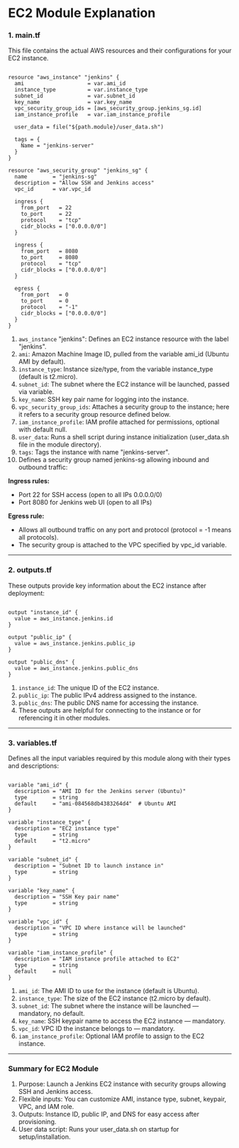 # EC2 Module Explanation

### 1. main.tf

This file contains the actual AWS resources and their configurations for your EC2 instance.

```hcl

resource "aws_instance" "jenkins" {
  ami                    = var.ami_id
  instance_type          = var.instance_type
  subnet_id              = var.subnet_id
  key_name               = var.key_name
  vpc_security_group_ids = [aws_security_group.jenkins_sg.id]
  iam_instance_profile   = var.iam_instance_profile

  user_data = file("${path.module}/user_data.sh")

  tags = {
    Name = "jenkins-server"
  }
}

resource "aws_security_group" "jenkins_sg" {
  name        = "jenkins-sg"
  description = "Allow SSH and Jenkins access"
  vpc_id      = var.vpc_id

  ingress {
    from_port   = 22
    to_port     = 22
    protocol    = "tcp"
    cidr_blocks = ["0.0.0.0/0"]
  }

  ingress {
    from_port   = 8080
    to_port     = 8080
    protocol    = "tcp"
    cidr_blocks = ["0.0.0.0/0"]
  }

  egress {
    from_port   = 0
    to_port     = 0
    protocol    = "-1"
    cidr_blocks = ["0.0.0.0/0"]
  }
}
```

1. `aws_instance` "jenkins": Defines an EC2 instance resource with the label "jenkins".
2. `ami`: Amazon Machine Image ID, pulled from the variable ami_id (Ubuntu AMI by default).
3. `instance_type`: Instance size/type, from the variable instance_type (default is t2.micro).
4. `subnet_id`: The subnet where the EC2 instance will be launched, passed via variable.
5. `key_name`: SSH key pair name for logging into the instance.
6. `vpc_security_group_ids`: Attaches a security group to the instance; here it refers to a security group resource defined below.
7. `iam_instance_profile`: IAM profile attached for permissions, optional with default null.
8. `user_data`: Runs a shell script during instance initialization (user_data.sh file in the module directory).
9. `tags`: Tags the instance with name "jenkins-server".
10. Defines a security group named jenkins-sg allowing inbound and outbound traffic:

**Ingress rules:**

- Port 22 for SSH access (open to all IPs 0.0.0.0/0)
- Port 8080 for Jenkins web UI (open to all IPs)

**Egress rule:**

- Allows all outbound traffic on any port and protocol (protocol = -1 means all protocols).
- The security group is attached to the VPC specified by vpc_id variable.

---

### 2. outputs.tf

These outputs provide key information about the EC2 instance after deployment:

```hcl

output "instance_id" {
  value = aws_instance.jenkins.id
}

output "public_ip" {
  value = aws_instance.jenkins.public_ip
}

output "public_dns" {
  value = aws_instance.jenkins.public_dns
}

```
1. `instance_id`: The unique ID of the EC2 instance.
2. `public_ip`: The public IPv4 address assigned to the instance.
3. `public_dns`: The public DNS name for accessing the instance.
4. These outputs are helpful for connecting to the instance or for referencing it in other modules.

---

### 3. variables.tf

Defines all the input variables required by this module along with their types and descriptions:

```hcl

variable "ami_id" {
  description = "AMI ID for the Jenkins server (Ubuntu)"
  type        = string
  default     = "ami-084568db4383264d4"  # Ubuntu AMI
}

variable "instance_type" {
  description = "EC2 instance type"
  type        = string
  default     = "t2.micro"
}

variable "subnet_id" {
  description = "Subnet ID to launch instance in"
  type        = string
}

variable "key_name" {
  description = "SSH Key pair name"
  type        = string
}

variable "vpc_id" {
  description = "VPC ID where instance will be launched"
  type        = string
}

variable "iam_instance_profile" {
  description = "IAM instance profile attached to EC2"
  type        = string
  default     = null
}
```
1. `ami_id`: The AMI ID to use for the instance (default is Ubuntu).
2. `instance_type`: The size of the EC2 instance (t2.micro by default).
3. `subnet_id`: The subnet where the instance will be launched — mandatory, no default.
4. `key_name`: SSH keypair name to access the EC2 instance — mandatory.
5. `vpc_id`: VPC ID the instance belongs to — mandatory.
6. `iam_instance_profile`: Optional IAM profile to assign to the EC2 instance.
---

### Summary for EC2 Module

1. Purpose: Launch a Jenkins EC2 instance with security groups allowing SSH and Jenkins access.
2. Flexible inputs: You can customize AMI, instance type, subnet, keypair, VPC, and IAM role.
3. Outputs: Instance ID, public IP, and DNS for easy access after provisioning.
4. User data script: Runs your user_data.sh on startup for setup/installation.
